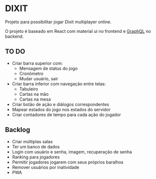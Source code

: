 # DIXIT

Projeto para possibilitar jogar Dixit multiplayer online.

O projeto é baseado em React com material ui no frontend e [GraphQL](https://youtu.be/E3NHd-PkLrQ) no backend.


## TO DO
- Criar barra superior com:
  - Mensagem de status do jogo
  - Cronômetro
  - Mudar usuário, sair
- Criar barra inferior com navegação entre telas:
  - Tabuleiro
  - Cartas na mão
  - Cartas na mesa
- Criar botão de ação e diálogos correspondentes
- Mapear estados do jogo nos estados do servidor
- Criar contadores de tempo para cada ação do jogador

## Backlog
- Criar múltiplas salas
- Ter um banco de dados
- Login com usuário e senha, imagem, recuperação de senha
- Ranking para jogadores
- Permitir jogadores jogarem com seus próprios baralhos
- Remover usuários por inatividade
- PWA